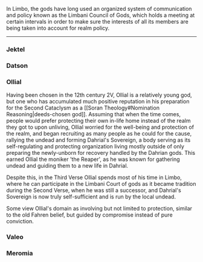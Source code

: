 In Limbo, the gods have long used an organized system of communication and policy known as the Limbani Council of Gods, which holds a meeting at certain intervals in order to make sure the interests of all its members are being taken into account for realm policy.
- - -
### Jektel

### Datson

### Ollial

Having been chosen in the 12th century 2V, Ollial is a relatively young god, but one who has accumulated much positive reputation in his preparation for the Second Cataclysm as a [[Soran Theology#Nomination Reasoning|deeds-chosen god]]. Assuming that when the time comes, people would prefer protecting their own in-life home instead of the realm they got to upon unliving, Ollial worried for the well-being and protection of the realm, and began recruiting as many people as he could for the cause, rallying the undead and forming Dahrial's Sovereign, a body serving as its self-regulating and protecting organization living mostly outside of only preparing the newly-unborn for recovery handled by the Dahrian gods. This earned Ollial the moniker 'the Reaper', as he was known for gathering undead and guiding them to a new life in Dahrial.

Despite this, in the Third Verse Ollial spends most of his time in Limbo, where he can participate in the Limbani Court of gods as it became tradition during the Second Verse, when he was still a successor, and Dahrial's Sovereign is now truly self-sufficient and is run by the local undead.

Some view Ollial's domain as involving but not limited to protection, similar to the old Fahren belief, but guided by compromise instead of pure conviction.
### Valeo

### Meromia

